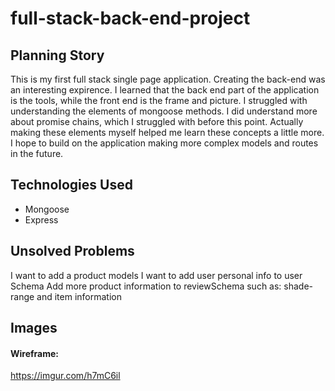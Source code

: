 # full-stack-back-end-project

## Planning Story
This is my first full stack single page application. Creating the back-end was an interesting expirence. I learned that the back end part of the application is the tools, while the front end is the frame and picture. I struggled with understanding the elements of mongoose methods. I did understand more about promise chains, which I struggled with before this point. Actually making these elements myself helped me learn these concepts a little more. I hope to build on the application making more complex models and routes in the future.




## Technologies Used
- Mongoose
- Express


## Unsolved Problems
I want to add a product models
I want to add user personal info to user Schema
Add more product information to reviewSchema such as: shade-range and item information



## Images


#### Wireframe:
https://imgur.com/h7mC6il
